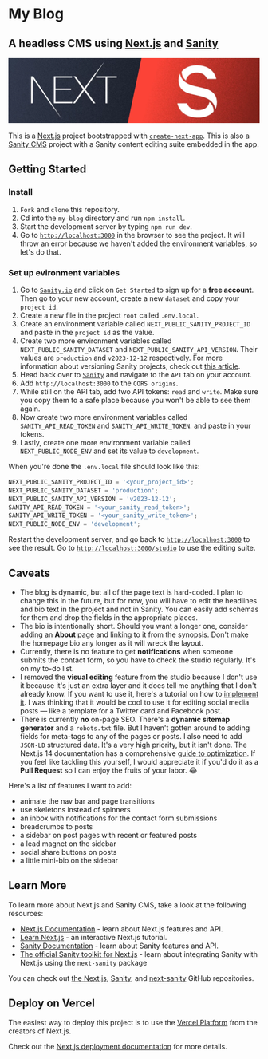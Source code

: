 # My Blog

## A headless CMS using [Next.js](https://nextjs.org/) and [Sanity](https://www.sanity.io/)

![Next and Sanity Logos](assets/next+sanity.webp)

This is a [Next.js](https://nextjs.org/) project bootstrapped with [`create-next-app`](https://github.com/vercel/next.js/tree/canary/packages/create-next-app).
This is also a [Sanity CMS](https://www.sanity.io/) project with a Sanity content editing suite embedded in the app.

## Getting Started

### Install

1. `Fork` and `clone` this repository.
2. Cd into the `my-blog` directory and run `npm install`.
3. Start the development server by typing `npm run dev`.
4. Go to [`http://localhost:3000`](http://localhost:3000) in the browser to see the project. It will throw an error because we haven't added the environment variables, so let's do that.

### Set up evironment variables

1. Go to [`Sanity.io`](https://www.sanity.io/) and click on `Get Started` to sign up for a **free account**.
   Then go to your new account, create a new `dataset` and copy your `project id`.
2. Create a new file in the project `root` called `.env.local`.
3. Create an environment variable called `NEXT_PUBLIC_SANITY_PROJECT_ID` and paste in the `project id` as the value.
4. Create two more environment variables called `NEXT_PUBLIC_SANITY_DATASET` and `NEXT_PUBLIC_SANITY_API_VERSION`. Their values are `production` and `v2023-12-12` respectively. For more information about versioning Sanity projects, check out [this article](https://www.sanity.io/docs/api-versioning).
5. Head back over to [`Sanity`](https://www.sanity.io/) and navigate to the `API` tab on your account.
6. Add `http://localhost:3000` to the `CORS origins`.
7. While still on the API tab, add two API tokens: `read` and `write`. Make sure you copy them to a safe place because you won't be able to see them again.
8. Now create two more environment variables called `SANITY_API_READ_TOKEN` and `SANITY_API_WRITE_TOKEN`. and paste in your tokens.
9. Lastly, create one more environment variable called `NEXT_PUBLIC_NODE_ENV` and set its value to `development`.

When you're done the `.env.local` file should look like this:

```javascript
NEXT_PUBLIC_SANITY_PROJECT_ID = '<your_project_id>';
NEXT_PUBLIC_SANITY_DATASET = 'production';
NEXT_PUBLIC_SANITY_API_VERSION = 'v2023-12-12';
SANITY_API_READ_TOKEN = '<your_sanity_read_token>';
SANITY_API_WRITE_TOKEN = '<your_sanity_write_token>';
NEXT_PUBLIC_NODE_ENV = 'development';
```

Restart the development server, and go back to [`http://localhost:3000`](http://localhost:3000) to see the result.
Go to [`http://localhost:3000/studio`](http://localhost:3000/studio) to use the editing suite.

## Caveats

- The blog is dynamic, but all of the page text is hard-coded. I plan to change this in the future, but for now, you will have to edit the headlines and bio text in the project and not in Sanity. You can easily add schemas for them and drop the fields in the appropriate places.
- The bio is intentionally short. Should you want a longer one, consider adding an **About** page and linking to it from the synopsis. Don't make the homepage bio any longer as it will wreck the layout.
- Currently, there is no feature to get **notifications** when someone submits the contact form, so you have to check the studio regularly. It's on my to-do list.
- I removed the **visual editing** feature from the studio because I don't use it because it's just an extra layer and it does tell me anything that I don't already know. If you want to use it, here's a tutorial on how to [implement it](https://www.sanity.io/guides/nextjs-app-router-live-preview). I was thinking that it would be cool to use it for editing social media posts &mdash; like a template for a Twitter card and Facebook post.
- There is currently **no** on-page SEO. There's a **dynamic sitemap generator** and a `robots.txt` file. But I haven't gotten around to adding fields for meta-tags to any of the pages or posts. I also need to add `JSON-LD` structured data. It's a very high priority, but it isn't done. The Next.js 14 documentation has a comprehensive [guide to optimization](https://nextjs.org/docs/app/building-your-application/optimizing). If you feel like tackling this yourself, I would appreciate it if you'd do it as a **Pull Request** so I can enjoy the fruits of your labor. 😂

Here's a list of features I want to add:

- animate the nav bar and page transitions
- use skeletons instead of spinners
- an inbox with notifications for the contact form submissions
- breadcrumbs to posts
- a sidebar on post pages with recent or featured posts
- a lead magnet on the sidebar
- social share buttons on posts
- a little mini-bio on the sidebar

## Learn More

To learn more about Next.js and Sanity CMS, take a look at the following resources:

- [Next.js Documentation](https://nextjs.org/docs) - learn about Next.js features and API.
- [Learn Next.js](https://nextjs.org/learn) - an interactive Next.js tutorial.
- [Sanity Documentation](https://www.sanity.io/docs) - learn about Sanity features and API.
- [The official Sanity toolkit for Next.js](https://www.sanity.io/plugins/next-sanity) - learn about integrating Sanity with Next.js using the `next-sanity` package

You can check out [the Next.js](https://github.com/vercel/next.js/), [Sanity](https://github.com/sanity-io/sanity), and [next-sanity](https://github.com/sanity-io/next-sanity) GitHub repositories.

## Deploy on Vercel

The easiest way to deploy this project is to use the [Vercel Platform](https://vercel.com/new?utm_medium=default-template&filter=next.js&utm_source=create-next-app&utm_campaign=create-next-app-readme) from the creators of Next.js.

Check out the [Next.js deployment documentation](https://nextjs.org/docs/deployment) for more details.
